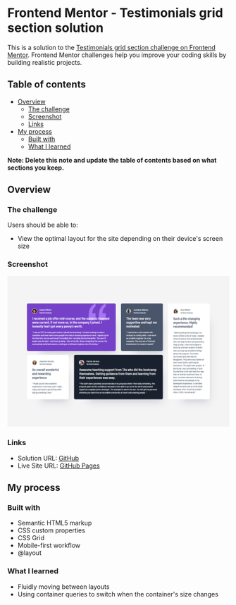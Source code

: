 # Frontend Mentor - Testimonials grid section solution

This is a solution to the [Testimonials grid section challenge on Frontend Mentor](https://www.frontendmentor.io/challenges/testimonials-grid-section-Nnw6J7Un7). Frontend Mentor challenges help you improve your coding skills by building realistic projects. 

## Table of contents

- [Overview](#overview)
  - [The challenge](#the-challenge)
  - [Screenshot](#screenshot)
  - [Links](#links)
- [My process](#my-process)
  - [Built with](#built-with)
  - [What I learned](#what-i-learned)

**Note: Delete this note and update the table of contents based on what sections you keep.**

## Overview

### The challenge

Users should be able to:

- View the optimal layout for the site depending on their device's screen size

### Screenshot

![](./preview.png)

### Links

- Solution URL: [GitHub](https://github.com/oridr/fe-mentor/tree/main/testimonials-grid-section)
- Live Site URL: [GitHub Pages](https://oridr.github.io/fe-mentor/testimonials-grid-section/index.html)

## My process

### Built with

- Semantic HTML5 markup
- CSS custom properties
- CSS Grid
- Mobile-first workflow
- @layout

### What I learned

* Fluidly moving between layouts
* Using container queries to switch when the container's size changes 
